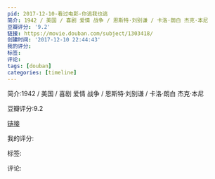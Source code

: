 ```yaml
---
pid: 2017-12-10-看过电影-你逃我也逃
简介: 1942 / 美国 / 喜剧 爱情 战争 / 恩斯特·刘别谦 / 卡洛·朗白 杰克·本尼
豆瓣评分: '9.2'
链接: https://movie.douban.com/subject/1303418/
创建时间: '2017-12-10 22:44:43'
我的评分:
标签:
评论:
tags: [douban]
categories: [timeline]
---
```

简介:1942 / 美国 / 喜剧 爱情 战争 / 恩斯特·刘别谦 / 卡洛·朗白 杰克·本尼

豆瓣评分:9.2

[链接](https://movie.douban.com/subject/1303418/)

我的评分:

标签:

评论:

